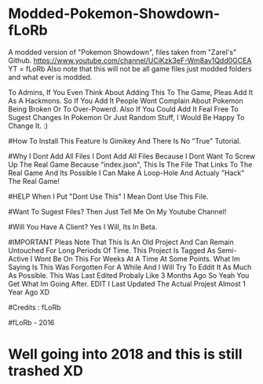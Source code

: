 
# Modded-Pokemon-Showdown-fLoRb
A modded version of "Pokemon Showdown", files taken from "Zarel's" Github. https://www.youtube.com/channel/UCiKzk3eF-Wm8av1Qdd0GCEA YT = fLoRb
Also note that this will not be all game files just modded folders and what ever is modded. 




To Admins, If You Even Think About Adding This To The Game, Pleas Add It As A Hackmons. So If You Add It People Wont Complain About Pokemon Being Broken Or To Over-Powerd. Also If You Could Add It Feal Free To  Sugest Changes In Pokemon Or Just Random Stuff, I Would Be Happy To Change It. :)

#How To Install
This Feature Is Gimikey And There Is No "True" Tutorial.


#Why I Dont Add All Files
I Dont Add All Files Because I Dont Want To Screw Up The Real Game Because "index.json", This Is The File That Links To The Real Game And Its Possible I Can Make A Loop-Hole And Actualy "Hack" The Real Game!

#HELP 
When I Put "Dont Use This" I Mean Dont Use This File.

#Want To Sugest Files?
Then Just Tell Me On My Youtube Channel!


#Will You Have A Client?
Yes I Will, Its In Beta.


#IMPORTANT
Pleas Note That This Is An Old Project And Can Remain Untouched For Long Periods Of Time. This Project Is Tagged As Semi-Active
I Wont Be On This For Weeks At A Time At Some Points. What Im Saying Is This Was Forgotten For A While And I Will Try To Eddit 
It As Much As Possible. This Was Last Edited Probaly Like 3 Months Ago So Yeah You Get What Im Going After. EDIT I Last Updated The Actual Projest Almost 1 Year Ago XD

#Credits :
fLoRb  



#fLoRb - 2016

# Well going into 2018 and this is still trashed XD

